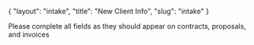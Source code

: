 {
   "layout": "intake",
   "title": "New Client Info",
   "slug": "intake"
}

Please complete all fields as they should appear on contracts, proposals, and invoices
